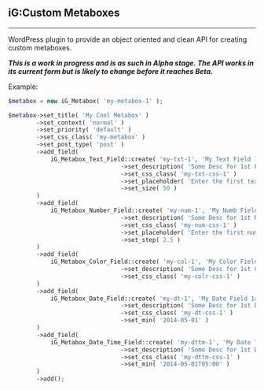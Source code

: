 ## iG:Custom Metaboxes
-----------------------

WordPress plugin to provide an object oriented and clean API for creating custom metaboxes.

**_This is a work in progress and is as such in Alpha stage. The API works in its current form but is likely to change before it reaches Beta._**

Example:

```php
$metabox = new iG_Metabox( 'my-metabox-1' );

$metabox->set_title( 'My Cool Metabox' )
		->set_context( 'normal' )
		->set_priority( 'default' )
		->set_css_class( 'my-metabox' )
		->set_post_type( 'post' )
		->add_field(
			iG_Metabox_Text_Field::create( 'my-txt-1', 'My Text Field 1' )
								->set_description( 'Some Desc for 1st Field' )
								->set_css_class( 'my-txt-css-1' )
								->set_placeholder( 'Enter the first text here' )
								->set_size( 50 )
		)
		->add_field(
			iG_Metabox_Number_Field::create( 'my-num-1', 'My Numb Field A' )
								->set_description( 'Some Desc for 1st Number Field' )
								->set_css_class( 'my-num-css-1' )
								->set_placeholder( 'Enter the first number here' )
								->set_step( 2.5 )
		)
		->add_field(
			iG_Metabox_Color_Field::create( 'my-col-1', 'My Color Field 1a' )
								->set_description( 'Some Desc for 1st Color Field' )
								->set_css_class( 'my-colr-css-1' )
		)
		->add_field(
			iG_Metabox_Date_Field::create( 'my-dt-1', 'My Date Field 1a' )
								->set_description( 'Some Desc for 1st Date Field' )
								->set_css_class( 'my-dt-css-1' )
								->set_min( '2014-05-01' )
		)
		->add_field(
			iG_Metabox_Date_Time_Field::create( 'my-dttm-1', 'My Date Time Field A' )
								->set_description( 'Some Desc for 1st Date Time Field' )
								->set_css_class( 'my-dttm-css-1' )
								->set_min( '2014-05-01T05:00' )
		)
		->add();
```
